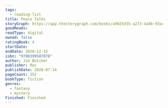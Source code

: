 ```yaml
---
tags:
  - reading-list
title: Peace Talks
storyGraph: https://app.thestorygraph.com/books/a9025d35-a273-4a0b-93ac-0006bdaa47ff
goodReads:
readType: digital
owned: false
ratingBook: 4
startDate:
endDate: 2020-12-15
isbn: "9780399587078"
author: Jim Butcher
publisher: Roc
publishDate: 2020-07-14
pageCount: 352
bookType: fiction
genres:
  - fantasy
  - mystery
Finished: Finished
---
```

